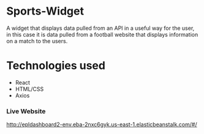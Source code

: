 # Sports-Widget

A widget that displays data pulled from an API in a useful way for the user, in this case it is data pulled from a football website that displays information on a match to the users.

# Technologies used
- React
- HTML/CSS
- Axios

### Live Website
http://epldashboard2-env.eba-2nxc6gyk.us-east-1.elasticbeanstalk.com/#/
